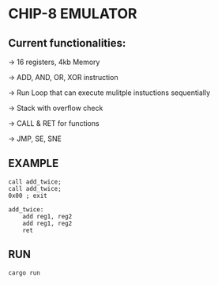 # CHIP-8 EMULATOR

## Current functionalities:

-> 16 registers, 4kb Memory

-> ADD, AND, OR, XOR instruction

-> Run Loop that can execute mulitple instuctions sequentially

-> Stack with overflow check

-> CALL & RET for functions

-> JMP, SE, SNE

## EXAMPLE

```
call add_twice;
call add_twice;
0x00 ; exit

add_twice:
    add reg1, reg2 
    add reg1, reg2
    ret
```

## RUN

```
cargo run
```